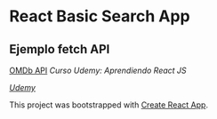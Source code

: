 # React Basic Search App
## Ejemplo fetch API

[OMDb API](http://www.omdbapi.com/)
*Curso Udemy: Aprendiendo React JS*

*[Udemy](https://www.udemy.com/aprendiendo-react/)*


This project was bootstrapped with [Create React App](https://github.com/facebook/create-react-app).


